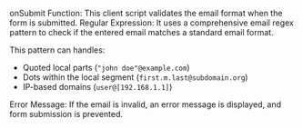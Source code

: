 onSubmit Function: This client script validates the email format when the form is submitted.
Regular Expression: It uses a comprehensive email regex pattern to check if the entered email matches a standard email format.

This pattern can handles:
- Quoted local parts (`"john doe"@example.com`)
- Dots within the local segment (`first.m.last@subdomain.org`)
- IP-based domains (`user@[192.168.1.1]`)

Error Message: If the email is invalid, an error message is displayed, and form submission is prevented.
